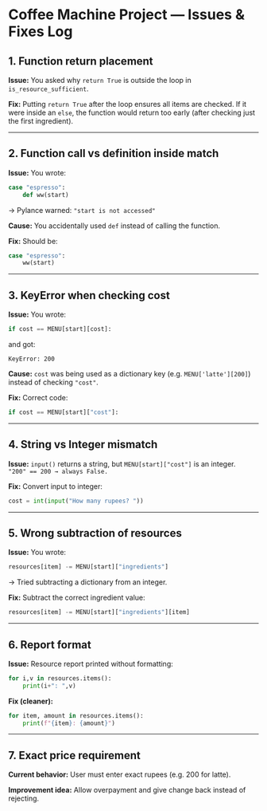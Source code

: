 # Coffee Machine Project — Issues & Fixes Log

## 1. Function return placement
**Issue:** You asked why `return True` is outside the loop in `is_resource_sufficient`.

**Fix:** Putting `return True` after the loop ensures all items are checked. If it were inside an `else`, the function would return too early (after checking just the first ingredient).

---

## 2. Function call vs definition inside match
**Issue:** You wrote:
```python
case "espresso":
    def ww(start)
```
→ Pylance warned: `"start is not accessed"`

**Cause:** You accidentally used `def` instead of calling the function.

**Fix:** Should be:
```python
case "espresso":
    ww(start)
```

---

## 3. KeyError when checking cost
**Issue:** You wrote:
```python
if cost == MENU[start][cost]:
```
and got:
```
KeyError: 200
```

**Cause:** `cost` was being used as a dictionary key (e.g. `MENU['latte'][200]`) instead of checking `"cost"`.

**Fix:** Correct code:
```python
if cost == MENU[start]["cost"]:
```

---

## 4. String vs Integer mismatch
**Issue:** `input()` returns a string, but `MENU[start]["cost"]` is an integer.  
`"200" == 200 → always False.`

**Fix:** Convert input to integer:
```python
cost = int(input("How many rupees? "))
```

---

## 5. Wrong subtraction of resources
**Issue:** You wrote:
```python
resources[item] -= MENU[start]["ingredients"]
```
→ Tried subtracting a dictionary from an integer.

**Fix:** Subtract the correct ingredient value:
```python
resources[item] -= MENU[start]["ingredients"][item]
```

---

## 6. Report format
**Issue:** Resource report printed without formatting:
```python
for i,v in resources.items():
    print(i+": ",v)
```

**Fix (cleaner):**
```python
for item, amount in resources.items():
    print(f"{item}: {amount}")
```

---

## 7. Exact price requirement
**Current behavior:** User must enter exact rupees (e.g. 200 for latte).

**Improvement idea:** Allow overpayment and give change back instead of rejecting.
